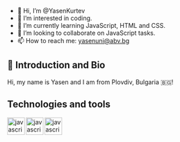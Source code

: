 - 👋 Hi, I’m @YasenKurtev
- 👀 I’m interested in coding.
- 🌱 I’m currently learning JavaScript, HTML and CSS.
- 💞️ I’m looking to collaborate on JavaScript tasks.
- 📫 How to reach me: yasenuni@abv.bg

## 👋 Introduction and Bio
Hi, my name is Yasen and I am from Plovdiv, Bulgaria 🇧🇬!

## Technologies and tools

<img align="left" alt="javascript" width="40px" src="[https://cdn-icons-png.flaticon.com/512/5968/5968292.png](https://cdn.jsdelivr.net/gh/devicons/devicon/icons/javascript/javascript-original.svg)" />
<img align="left" alt="javascript" width="40px" src="https://cdn-icons-png.flaticon.com/512/174/174854.png" />
<img align="left" alt="javascript" width="40px" src="https://cdn-icons-png.flaticon.com/512/732/732190.png" />

<!---
YasenKurtev/YasenKurtev is a ✨ special ✨ repository because its `README.md` (this file) appears on your GitHub profile.
You can click the Preview link to take a look at your changes.
--->
